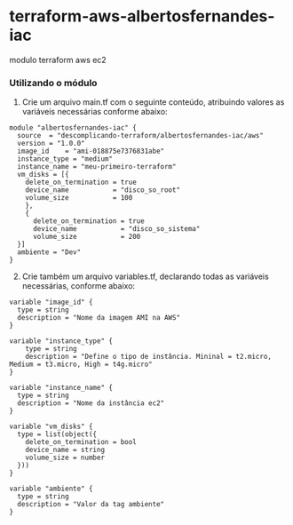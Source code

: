 # terraform-aws-albertosfernandes-iac
modulo terraform aws ec2

### Utilizando o módulo
1. Crie um arquivo main.tf com o seguinte conteúdo, atribuindo valores as variáveis necessárias conforme abaixo:

```
module "albertosfernandes-iac" {
  source  = "descomplicando-terraform/albertosfernandes-iac/aws"
  version = "1.0.0"
  image_id    = "ami-018875e7376831abe"
  instance_type = "medium"
  instance_name = "meu-primeiro-terraform"
  vm_disks = [{
    delete_on_termination = true
    device_name           = "disco_so_root"
    volume_size           = 100
    },
    {
      delete_on_termination = true
      device_name           = "disco_so_sistema"
      volume_size           = 200
  }]
  ambiente = "Dev"
}
```

2. Crie também um arquivo variables.tf, declarando todas as variáveis necessárias, conforme abaixo:
```
variable "image_id" {
  type = string
  description = "Nome da imagem AMI na AWS"
}

variable "instance_type" {
    type = string
    description = "Define o tipo de instância. Mininal = t2.micro, Medium = t3.micro, High = t4g.micro"
}

variable "instance_name" {
  type = string
  description = "Nome da instância ec2"
}

variable "vm_disks" {
  type = list(object({
    delete_on_termination = bool
    device_name = string
    volume_size = number
  }))
}

variable "ambiente" {
  type = string
  description = "Valor da tag ambiente"
}
```